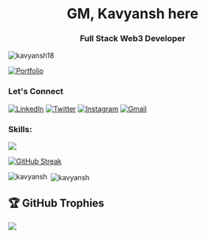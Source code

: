 <h1 align="center">GM, Kavyansh here</h1>
<h3 align="center">Full Stack Web3 Developer</h3>

<p align="left"> <img src="https://komarev.com/ghpvc/?username=kavyansh18&label=Profile%20views&color=0e75b6&style=flat" alt="kavyansh18" /> </p>

[![Portfolio](	https://img.shields.io/badge/website-000000?style=for-the-badge&logo=About.me&logoColor=white)](https://portfolio-kavyansh.vercel.app/) 

<h3 align="left">Let's Connect</h3>

 [![LinkedIn](https://img.shields.io/badge/LinkedIn-0077B5?style=for-the-badge&logo=linkedin&logoColor=white)](https://www.linkedin.com/in/kavyansh-kumar/) [![Twitter](https://img.shields.io/badge/X-000000?style=for-the-badge&logo=x&logoColor=white)](https://x.com/0xkavyansh) [![Instagram](https://img.shields.io/badge/Instagram-E4405F?style=for-the-badge&logo=instagram&logoColor=white)](https://www.instagram.com/kavyansh.in/) [![Gmail](https://img.shields.io/badge/Gmail-D14836?style=for-the-badge&logo=gmail&logoColor=white)](mailto:kavyansh2027@gmail.com) 

 
 <h3 align="left">Skills:</h3>
<img src="https://skillicons.dev/icons?i=html,css,js,ts,react,tailwind,nextjs,appwrite,c,cpp,express,java,mongodb,mysql,nodejs,postgres,vite,postman,solidity" />

<a href="https://git.io/streak-stats"><img src="https://github-readme-streak-stats.herokuapp.com?user=kavyansh18&theme=dark" alt="GitHub Streak" /></a>
<p><img align="left" src="https://github-readme-stats.vercel.app/api/top-langs/?username=kavyansh18&layout=compact&theme=dark" alt="kavyansh" /></p>
<p>&nbsp;<img align="center" src="https://github-readme-stats.vercel.app/api?username=kavyansh18&show_icons=true&theme=dark" alt="kavyansh" /></p>


## 🏆 GitHub Trophies
![](https://github-profile-trophy.vercel.app/?username=kavyansh18&theme=gruvbox&no-frame=false&no-bg=false&margin-w=4)

